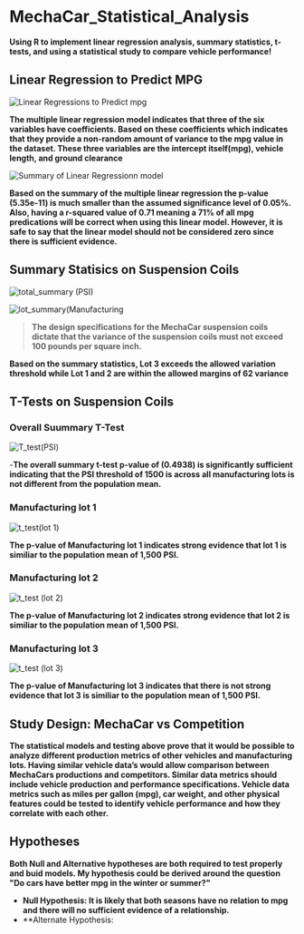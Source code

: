 # MechaCar_Statistical_Analysis
**Using R to implement linear regression analysis, summary statistics, t-tests, and using a statistical study to compare vehicle performance!** 

## **Linear Regression to Predict MPG**
![Linear Regressions to Predict mpg](https://user-images.githubusercontent.com/91576834/153338219-094fb5f9-0992-46f0-8d7e-33edb7ee414d.png)


**The multiple linear regression model indicates that three of the six variables have coefficients. Based on these coefficients which indicates that they provide a non-random amount of variance to the mpg value in the dataset. These three variables are the intercept itself(mpg), vehicle length, and ground clearance**

![Summary of Linear Regressionn model](https://user-images.githubusercontent.com/91576834/153338243-741bdf0e-0199-425e-91c5-ef15cfb3eb4f.png)


**Based on the summary of the multiple linear regression the p-value (5.35e-11) is much smaller than the assumed significance level of 0.05%. Also, having a r-squared value of 0.71 meaning a 71% of all mpg predications will be correct when using this linear model. However, it is safe to say that the linear model should not be considered zero since there is sufficient evidence.**

## **Summary Statisics on Suspension Coils** 
![total_summary (PSI) ](https://user-images.githubusercontent.com/91576834/153339815-d5fb6d08-da98-46a8-a0ac-fd6b62f4da40.png)

![lot_summary(Manufacturing ](https://user-images.githubusercontent.com/91576834/153339838-a86b3743-74e8-4412-b099-82cb9eb0bcf4.png)

>**The design specifications for the MechaCar suspension coils dictate that the variance of the suspension coils must not exceed 100 pounds per square inch.**

**Based on the summary statistics, Lot 3 exceeds the allowed variation threshold while Lot 1 and 2 are within the allowed margins of 62 variance**

## T-Tests on Suspension Coils

### **Overall Suummary T-Test**

![T_test(PSI) ](https://user-images.githubusercontent.com/91576834/153687192-638f2a12-c88d-4081-b7aa-3fae00ea47ff.png)

-**The overall summary t-test p-value of (0.4938) is significantly sufficient indicating that the PSI threshold of 1500 is across all manufacturing lots is not different from the population mean.** 

### Manufacturing lot 1

![t_test(lot 1) ](https://user-images.githubusercontent.com/91576834/153687577-a8e15c9f-1483-4260-9080-36603f4ce928.png)

**The p-value of Manufacturing lot 1 indicates strong evidence that lot 1 is similiar to the population mean of 1,500 PSI.**

### Manufacturing lot 2 

![t_test (lot 2)](https://user-images.githubusercontent.com/91576834/153688123-1a29decb-ca25-41c7-a655-9a9a9df1efe5.png)

**The p-value of Manufacturing lot 2 indicates strong evidence that lot 2 is similiar to the population mean of 1,500 PSI.**

### Manufacturing lot 3 

![t_test (lot 3)](https://user-images.githubusercontent.com/91576834/153688240-dd29f118-2522-4595-b347-4696b6d79e88.png)


**The p-value of Manufacturing lot 3 indicates that there is not strong evidence that lot 3 is similiar to the population mean of 1,500 PSI.**


## Study Design: MechaCar vs Competition 

**The statistical models and testing above prove that it would be possible to analyze different production metrics of other vehicles and manufacturing lots. Having similar vehicle data’s would allow comparison between MechaCars productions and competitors. Similar data metrics should include vehicle production and performance specifications. Vehicle data metrics such as miles per gallon (mpg), car weight, and other physical features could be tested to identify vehicle performance and how they correlate with each other.**

## **Hypotheses**

**Both Null and Alternative hypotheses are both required to test properly and buid models. My hypothesis could be derived around the question "Do cars have better mpg in the winter or summer?"** 

 * **Null Hypothesis: It is likely that both seasons have no relation to mpg and there will no sufficient evidence of a relationship.**
 * **Alternate Hypothesis: 
 




